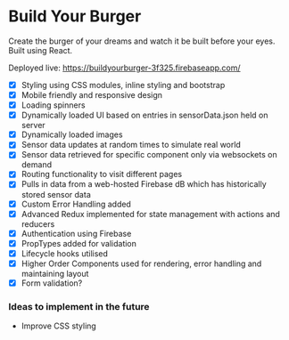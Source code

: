# Build Your Burger
Create the burger of your dreams and watch it be built before your eyes. Built using React.

Deployed live: https://buildyourburger-3f325.firebaseapp.com/

- [x] Styling using CSS modules, inline styling and bootstrap
- [x] Mobile friendly and responsive design
- [x] Loading spinners
- [x] Dynamically loaded UI based on entries in sensorData.json held on server
- [x] Dynamically loaded images
- [x] Sensor data updates at random times to simulate real world
- [x] Sensor data retrieved for specific component only via websockets on demand
- [x] Routing functionality to visit different pages
- [x] Pulls in data from a web-hosted Firebase dB which has historically stored sensor data
- [x] Custom Error Handling added
- [x] Advanced Redux implemented for state management with actions and reducers
- [x] Authentication using Firebase
- [x] PropTypes added for validation
- [x] Lifecycle hooks utilised
- [x] Higher Order Components used for rendering, error handling and maintaining layout
- [x] Form validation?

### Ideas to implement in the future

- Improve CSS styling
